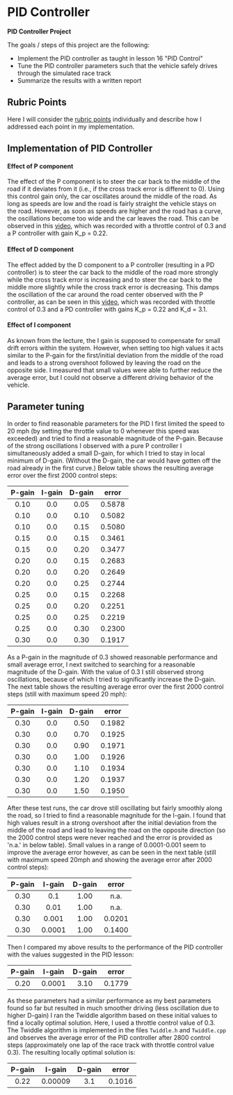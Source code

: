 # **PID Controller** 

**PID Controller Project**

The goals / steps of this project are the following:
* Implement the PID controller as taught in lesson 16 "PID Control"
* Tune the PID controller parameters such that the vehicle safely drives through the simulated race track
* Summarize the results with a written report


[//]: # (Video References)

[videoP]:   ./P_video.mp4   "P Controller Video"
[videoPD]:  ./PD_video.mp4  "PD Controller Video"
[videoPID]: ./PID_video.mp4 "PID Controller Video"


## Rubric Points

Here I will consider the [rubric points](https://review.udacity.com/#!/rubrics/824/view) individually and describe how I addressed each point in my implementation.  

## Implementation of PID Controller

#### Effect of P component

The effect of the P component is to steer the car back to the middle of the road if it deviates from it (i.e., if the cross track error is different to 0). Using this control gain only, the car oscillates around the middle of the road. As long as speeds are low and the road is fairly straight the vehicle stays on the road. However, as soon as speeds are higher and the road has a curve, the oscillations become too wide and the car leaves the road. This can be observed in this [video](./P_video.mp4), which was recorded with a throttle control of 0.3 and a P controller with gain K_p = 0.22.

#### Effect of D component

The effect added by the D component to a P controller (resulting in a PD controller) is to steer the car back to the middle of the road more strongly while the cross track error is increasing and to steer the car back to the middle more slightly while the cross track error is decreasing. This damps the oscillation of the car around the road center observed with the P controller, as can be seen in this [video](./PD_video.mp4), which was recorded with throttle control of 0.3 and a PD controller with gains K_p = 0.22 and K_d = 3.1.

#### Effect of I component

As known from the lecture, the I gain is supposed to compensate for small drift errors within the system. However, when setting too high values it acts similar to the P-gain for the first/initial deviation from the middle of the road and leads to a strong overshoot followed by leaving the road on the opposite side. I measured that small values were able to further reduce the average error, but I could not observe a different driving behavior of the vehicle. 

## Parameter tuning

In order to find reasonable parameters for the PID I first limited the speed to 20 mph (by setting the throttle value to 0 whenever this speed was exceeded) and tried to find a reasonable magnitude of the P-gain. Because of the strong oscillations I observed with a pure P controller I simultaneously added a small D-gain, for which I tried to stay in local minimum of D-gain. (Without the D-gain, the car would have gotten off the road already in the first curve.) Below table shows the resulting average error over the first 2000 control steps:

| P-gain | I-gain | D-gain | error  |
|:------:|:------:|:------:|:------:|
| 0.10   | 0.0    | 0.05   | 0.5878 |
| 0.10   | 0.0    | 0.10   | 0.5082 |
| 0.10   | 0.0    | 0.15   | 0.5080 |
| 0.15   | 0.0    | 0.15   | 0.3461 |
| 0.15   | 0.0    | 0.20   | 0.3477 |
| 0.20   | 0.0    | 0.15   | 0.2683 |
| 0.20   | 0.0    | 0.20   | 0.2649 |
| 0.20   | 0.0    | 0.25   | 0.2744 |
| 0.25   | 0.0    | 0.15   | 0.2268 |
| 0.25   | 0.0    | 0.20   | 0.2251 |
| 0.25   | 0.0    | 0.25   | 0.2219 |
| 0.25   | 0.0    | 0.30   | 0.2300 |
| 0.30   | 0.0    | 0.30   | 0.1917 |

As a P-gain in the magnitude of 0.3 showed reasonable performance and small average error, I next switched to searching for a reasonable magnitude of the D-gain. With the value of 0.3 I still observed strong oscillations, because of which I tried to significantly increase the D-gain. The next table shows the resulting average error over the first 2000 control steps (still with maximum speed 20 mph):

| P-gain | I-gain | D-gain | error  |
|:------:|:------:|:------:|:------:|
| 0.30   | 0.0    | 0.50   | 0.1982 |
| 0.30   | 0.0    | 0.70   | 0.1925 |
| 0.30   | 0.0    | 0.90   | 0.1971 |
| 0.30   | 0.0    | 1.00   | 0.1926 |
| 0.30   | 0.0    | 1.10   | 0.1934 |
| 0.30   | 0.0    | 1.20   | 0.1937 |
| 0.30   | 0.0    | 1.50   | 0.1950 |

After these test runs, the car drove still oscillating but fairly smoothly along the road, so I tried to find a reasonable magnitude for the I-gain. I found that high values result in a strong overshoot after the initial deviation from the middle of the road and lead to leaving the road on the opposite direction (so the 2000 control steps were never reached and the error is provided as 'n.a.' in below table). Small values in a range of 0.0001-0.001 seem to improve the average error however, as can be seen in the next table (still with maximum speed 20mph and showing the average error after 2000 control steps):

| P-gain | I-gain | D-gain | error  |
|:------:|:------:|:------:|:------:|
| 0.30   | 0.1    | 1.00   | n.a.   |
| 0.30   | 0.01   | 1.00   | n.a.   |
| 0.30   | 0.001  | 1.00   | 0.0201 |
| 0.30   | 0.0001 | 1.00   | 0.1400 |

Then I compared my above results to the performance of the PID controller with the values suggested in the PID lesson:

| P-gain | I-gain | D-gain | error  |
|:------:|:------:|:------:|:------:|
| 0.20   | 0.0001 | 3.10   | 0.1779 |

As these parameters had a similar performance as my best parameters found so far but resulted in much smoother driving (less oscillation due to higher D-gain) I ran the Twiddle algorithm based on these initial values to find a locally optimal solution. Here, I used a throttle control value of 0.3. The Twiddle algorithm is implemented in the files `Twiddle.h` and `Twiddle.cpp` and observes the average error of the PID controller after 2800 control steps (approximately one lap of the race track with throttle control value 0.3). The resulting locally optimal solution is:

| P-gain | I-gain | D-gain | error  |
|:------:|:------:|:------:|:------:|
| 0.22   | 0.00009| 3.1    | 0.1016 |
